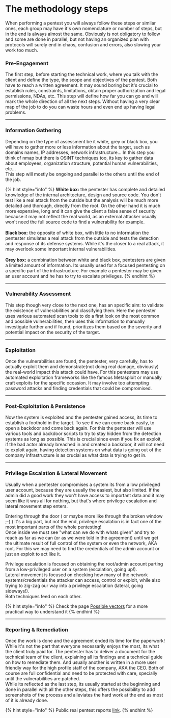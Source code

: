 # The methodology steps

When performing a pentest you will always follow these steps or similar ones, each group may have it's own nomenclature or number of steps, but in the end is always almost the same. Obviously is not obligatory to follow and some are done in parallel, but not having an organized plan with protocols will surely end in chaos, confusion and errors, also slowing your work too much.&#x20;

### Pre-Engagement

The first step, before starting the technical work, where you talk with the client and define the type, the scope and objectives of the pentest. Both have to reach a written agreement. It may sound boring but it's crucial to establish rules, constraints, limitations, obtain proper authorization and legal permissions, NDAs, etc. This  step will define how far you can go and will mark the whole direction of all the next steps. Without having a very clear map of the job to do you can waste hours and even end up having legal problems.

***

### Information Gathering

Depending on the type of assessment be it white, grey or black box, you will have to gather more or less information about the target, such as domains names, IP addresses, network infrastructure... In this step you think of nmap but there is OSINT techniques too, its key to gather data about employees, organization structure, potential human vulnerabilities, etc...\
This step will mostly be ongoing and parallel to the others until the end of the job.

{% hint style="info" %}
**White box:** the pentester has complete and detailed knowledge of the internal architecture, design and source code. You don't test like a real attack from the outside but the analysis will be much more detailed and thorough, directly from the root. On the other hand it is much more expensive, long and it can give the client a false sense of security because it may not reflect the real world, as an external attacker usually won't need the full source code to find a vulnerability for example.\
\
**Black box:** the opposite of white box, with little to no information the pentester simulates a real attack from the outside and tests the detection and response of its defense systems. While it's the closer to a real attack, it may overlook some important internal vulnerabilities.\
\
**Grey box:** a combination between white and black box, pentesters are given a limited amount of information. Its usually used for a focused pentesting on a specific part of the infrastructure. For example a pentester may be given an user account and he has to try to escalate privileges.
{% endhint %}

***

### Vulnerability Assessment

This step though very close to the next one, has an specific aim: to validate the existence of vulnerabilities and classifying them. Here the pentester uses various automated scan tools to do a first look on the most common and possible vulnerabilities, then uses this information to manually investigate further and if found, prioritizes them based on the severity and potential impact on the security of the target.&#x20;

***

### Exploitation

Once the vulnerabilities are found, the pentester, very carefully, has to actually exploit them and demonstrate(not doing real damage, obviously) the real-world impact this attack could have. For this pentesters may use automated exploitation frameworks like the famous Metasploit or manually craft exploits for the specific occasion. It may involve too attempting password attacks and finding credentials that could be compromised.

***

### Post-Exploitation & Persistence

Now the system is exploited and the pentester gained access, its time to establish a foothold in the target. To see if we can come back easily, to open a backdoor and come back again. For this the pentester will use various tools and backdoor scripts to try to stay hidden from the detection systems as long as possible. This is crucial since even if you fix an exploit, if the bad actor already breached in and created a backdoor, it will not need to exploit again, having detection systems on what data is going out of the company infrastructure is as crucial as what data is trying to get in.

***

### Privilege Escalation & Lateral Movement

Usually when a pentester compromises a system its from a low privileged user account, because they are usually the easiest, but also limited. If the admin did a good work they won't have access to important data and it may seem like it was all for nothing, but that's where privilege escalation and lateral movement step enters.&#x20;

Entering through the door ( or maybe more like through the broken window ;-) ) it's a big part, but not the end, privilege escalation is in fact one of the most important parts of the whole pentesting!\
Once inside we must see "what can we do with whats given" and try to reach as far as we can (or as we were told in the agreement) until we get the ultimate result of full control of the system or even the network, AKA root. For this we may need to find the credentials of the admin account or just an exploit to act like it.

Privilege escalation is focused on obtaining the root/admin account parting from a low-privileged user on a system (escalation, going up!). \
Lateral movement is focused on checking how many of the network systems/credentials the attacker can access, control or exploit, while also trying to zig-zag our way into a privilege escalation (lateral, going sideways!). \
Both techniques feed on each other.

{% hint style="info" %}
Check the page [Possible vectors](../../../baseline-pentesting/tools/6.-privilege-escalation-and-lateral-movement/possible-vectors.md) for a more practical way to understand it
{% endhint %}

***

### Reporting & Remediation

Once the work is done and the agreement ended its time for the paperwork! While it's not the part that everyone necessarily enjoys the most, its what the client truly paid for. The pentester has to deliver a document for the technical team of the client, explaining all its findings and a technical guide on how to remediate them. And usually another is written in a more user friendly way for the high profile staff of the company, AKA the CEO. Both of course are full confidential and need to be protected with care, specially until the vulnerabilities are patched.\
While its reflected as the last step, its usually started at the beginning and done in parallel with all the other steps, this offers the possibility to add screenshots of the process and alleviates the hard work at the end as most of it is already done.&#x20;

{% hint style="info" %}
Public real pentest reports [link](https://pentestreports.com/reports/).
{% endhint %}



